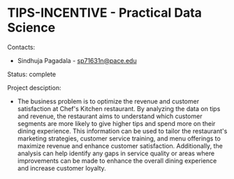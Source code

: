 # TIPS-INCENTIVE - Practical Data Science

Contacts:
* Sindhuja Pagadala - sp71631n@pace.edu

Status: complete

Project desciption:
* The business problem is to optimize the revenue and customer satisfaction at Chef's Kitchen restaurant. By analyzing the data on tips and revenue, the restaurant aims to understand which customer segments are more likely to give higher tips and spend more on their dining experience. This information can be used to tailor the restaurant's marketing strategies, customer service training, and menu offerings to maximize revenue and enhance customer satisfaction. Additionally, the analysis can help identify any gaps in service quality or areas where improvements can be made to enhance the overall dining experience and increase customer loyalty.
